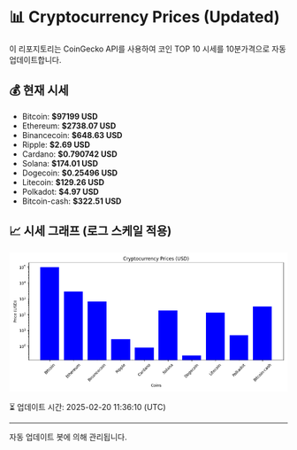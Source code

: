 
# 📊 Cryptocurrency Prices (Updated)

이 리포지토리는 CoinGecko API를 사용하여 코인 TOP 10 시세를 10분가격으로 자동 업데이트합니다.

## 💰 현재 시세
- Bitcoin: **$97199 USD**
- Ethereum: **$2738.07 USD**
- Binancecoin: **$648.63 USD**
- Ripple: **$2.69 USD**
- Cardano: **$0.790742 USD**
- Solana: **$174.01 USD**
- Dogecoin: **$0.25496 USD**
- Litecoin: **$129.26 USD**
- Polkadot: **$4.97 USD**
- Bitcoin-cash: **$322.51 USD**

## 📈 시세 그래프 (로그 스케일 적용)
![Crypto Prices](crypto_prices.png)

⏳ 업데이트 시간: 2025-02-20 11:36:10 (UTC)

---
자동 업데이트 봇에 의해 관리됩니다.
